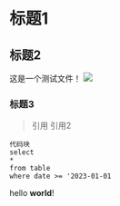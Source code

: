 # 标题1

## 标题2


这是一个测试文件！
![](/img/home-bg.jpg)
### 标题3

> 引用
> 引用2

```
代码块
select 
*
from table 
where date >= '2023-01-01
```

hello **world**!

